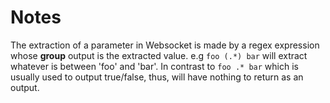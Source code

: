 # Notes
The extraction of a parameter in Websocket is made by a regex expression whose **group** output is the extracted value. e.g `foo (.*) bar` will extract whatever is between 'foo' and 'bar'. In contrast to `foo .* bar` which is usually used to output true/false, thus, will have nothing to return as an output.